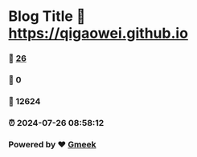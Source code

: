 # Blog Title :link: https://qigaowei.github.io 
### :page_facing_up: [26](https://qigaowei.github.io/tag.html) 
### :speech_balloon: 0 
### :hibiscus: 12624 
### :alarm_clock: 2024-07-26 08:58:12 
### Powered by :heart: [Gmeek](https://github.com/Meekdai/Gmeek)
